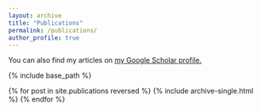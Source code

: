 ```yaml
---
layout: archive
title: "Publications"
permalink: /publications/
author_profile: true
---
```


You can also find my articles on <u><a href="https://scholar.google.com/citations?user=R7_PYuQAAAAJ" target='_blank'>my Google Scholar profile</a>.</u>

{% include base_path %}

{% for post in site.publications reversed %}
  {% include archive-single.html %}
{% endfor %}
